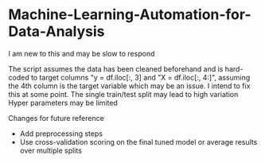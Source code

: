 # Machine-Learning-Automation-for-Data-Analysis
I am new to this and may be slow to respond

The script assumes the data has been cleaned beforehand and is hard-coded to target columns "y = df.iloc[:, 3] and "X = df.iloc[:, 4:]", assuming the 4th column is the target variable which may be an issue. I intend to fix this at some point.
The single train/test split may lead to high variation
Hyper parameters may be limited

Changes for future reference
- Add preprocessing steps
- Use cross-validation scoring on the final tuned model or average results over multiple splits
